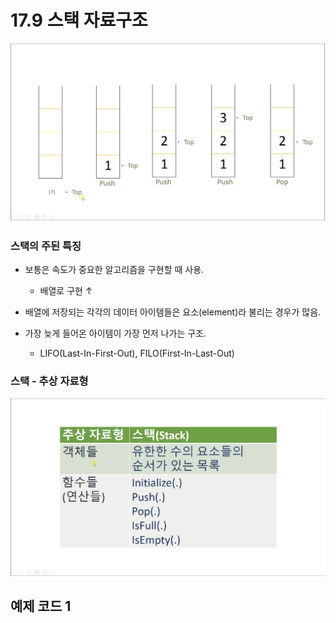 # 17.9 스택 자료구조
![](../images/chapter17/stack1.png)

### 스택의 주된 특징
* 보통은 속도가 중요한 알고리즘을 구현할 때 사용.
    - 배열로 구현 ↑
* 배열에 저장되는 각각의 데이터 아이템들은 요소(element)라 불리는 경우가 많음.

* 가장 늦게 들어온 아이템이 가장 먼저 나가는 구조.
    - LIFO(Last-In-First-Out), FILO(First-In-Last-Out)
    
### 스택 - 추상 자료형
![](../images/chapter17/stack2.png)

## 예제 코드 1
